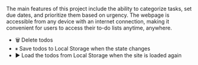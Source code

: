 The main features of this project include the ability to categorize tasks, set due dates, and prioritize them based on urgency. The webpage is accessible from any device with an internet connection, making it convenient for users to access their to-do lists anytime, anywhere.
- 🗑️ Delete todos
- ⏸ Save todos to Local Storage when the state changes
- ▶️ Load the todos from Local Storage when the site is loaded again
